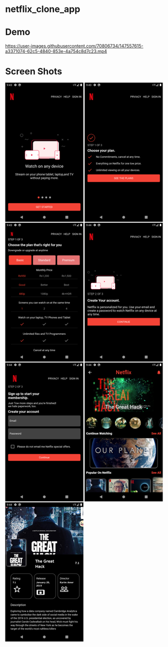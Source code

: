 # netflix_clone_app

# Demo
https://user-images.githubusercontent.com/70806734/147557615-a3371074-62c5-4840-853e-4a754c8d7c23.mp4


# Screen Shots

<span>
<img src="screen_shots/1.png" width="250">
<img src="screen_shots/2.png" width="250">
<img src="screen_shots/3.png" width="250">
<span/>
<span>
<img src="screen_shots/4.png" width="250">
<img src="screen_shots/5.png" width="250">
<img src="screen_shots/6.png" width="250">
<span/>

<span>
<img src="screen_shots/7.png" width="250">
<span/>
